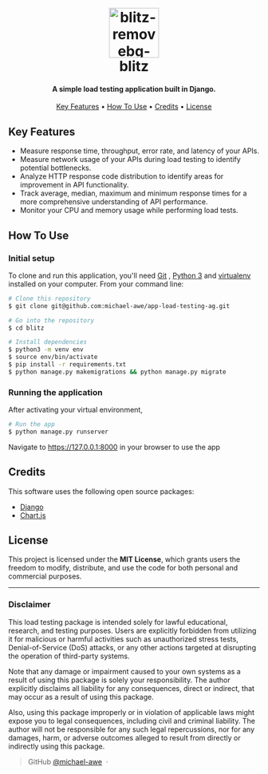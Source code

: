 
<h1 align="center">
  <br>
 <a href="https://imgbb.com/"><img src="https://i.ibb.co/Q7VtNcD/blitz-removebg-preview.png" alt="blitz-removebg-preview" width=100 border="0"></a>
  <br>
  blitz
  <br>
</h1>

<h4 align="center">A simple load testing application built in Django.</h4>

<p align="center">
</p>

<p align="center">
  <a href="#key-features">Key Features</a> •
  <a href="#how-to-use">How To Use</a> •
  <a href="#credits">Credits</a> •
  <a href="#license">License</a>
</p>


## Key Features
-  Measure response time, throughput, error rate, and latency of your APIs.
- Measure network usage of your APIs during load testing to identify potential bottlenecks.
- Analyze HTTP response code distribution to identify areas for improvement in API functionality.
- Track average, median, maximum and minimum response times for a more comprehensive understanding of API performance.
- Monitor your CPU and memory usage while performing load tests.

## How To Use

### Initial setup
To clone and run this application, you'll need [Git](https://git-scm.com) , [Python 3](https://www.python.org/downloads/) and [virtualenv](https://pypi.org/project/virtualenv/) installed on your computer. From your command line:

```bash
# Clone this repository
$ git clone git@github.com:michael-awe/app-load-testing-ag.git

# Go into the repository
$ cd blitz

# Install dependencies
$ python3 -m venv env
$ source env/bin/activate
$ pip install -r requirements.txt
$ python manage.py makemigrations && python manage.py migrate

```

### Running the application
After activating your virtual environment,
```bash
# Run the app
$ python manage.py runserver
```
Navigate to https://127.0.0.1:8000 in your browser to use the app

## Credits

This software uses the following open source packages:

- [Django](https://www.djangoproject.com/)
- [Chart.js](https://www.chartjs.org/)

## License

This project is licensed under the **MIT License**, which grants users the freedom to modify, distribute, and use the code for both personal and commercial purposes.

---

### Disclaimer

This load testing package is intended solely for lawful educational, research, and testing purposes. Users are explicitly forbidden from utilizing it for malicious or harmful activities such as unauthorized stress tests, Denial-of-Service (DoS) attacks, or any other actions targeted at disrupting the operation of third-party systems.

Note that any damage or impairment caused to your own systems as a result of using this package is solely your responsibility. The author explicitly disclaims all liability for any consequences, direct or indirect, that may occur as a result of using this package. 

Also, using this package improperly or in violation of applicable laws might expose you to legal consequences, including civil and criminal liability. The author will not be responsible for any such legal repercussions, nor for any damages, harm, or adverse outcomes alleged to result from directly or indirectly using this package.

> GitHub [@michael-awe](https://github.com/michaelawe) &nbsp;&middot;&nbsp;


